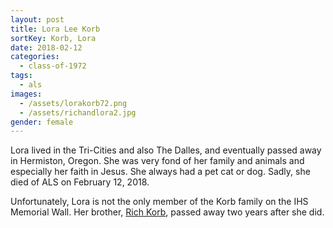 ```yaml
---
layout: post
title: Lora Lee Korb
sortKey: Korb, Lora
date: 2018-02-12
categories:
  - class-of-1972
tags:
  - als
images:
  - /assets/lorakorb72.png
  - /assets/richandlora2.jpg
gender: female
---
```

Lora lived in the Tri-Cities and also The Dalles, and eventually passed away in Hermiston, Oregon. She was very fond of her family and animals and especially her faith in Jesus. She always had a pet cat or dog. Sadly, she died of ALS on February 12, 2018.

Unfortunately, Lora is not the only member of the Korb family on the IHS Memorial Wall. Her brother, [Rich Korb](https://ihsmemorial.org/class-of-1973/richard-d-rich-korb/), passed away two years after she did.